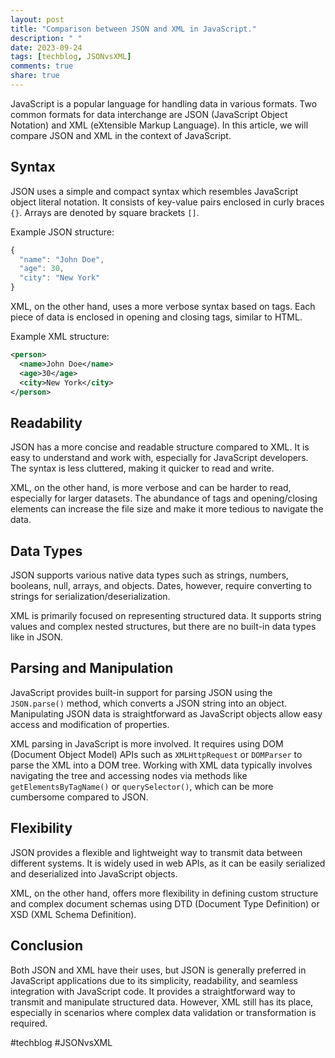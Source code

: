 ```yaml
---
layout: post
title: "Comparison between JSON and XML in JavaScript."
description: " "
date: 2023-09-24
tags: [techblog, JSONvsXML]
comments: true
share: true
---
```


JavaScript is a popular language for handling data in various formats. Two common formats for data interchange are JSON (JavaScript Object Notation) and XML (eXtensible Markup Language). In this article, we will compare JSON and XML in the context of JavaScript.

## Syntax

JSON uses a simple and compact syntax which resembles JavaScript object literal notation. It consists of key-value pairs enclosed in curly braces `{}`. Arrays are denoted by square brackets `[]`.

Example JSON structure:

```javascript
{
  "name": "John Doe",
  "age": 30,
  "city": "New York"
}
```

XML, on the other hand, uses a more verbose syntax based on tags. Each piece of data is enclosed in opening and closing tags, similar to HTML.

Example XML structure:

```xml
<person>
  <name>John Doe</name>
  <age>30</age>
  <city>New York</city>
</person>
```

## Readability

JSON has a more concise and readable structure compared to XML. It is easy to understand and work with, especially for JavaScript developers. The syntax is less cluttered, making it quicker to read and write.

XML, on the other hand, is more verbose and can be harder to read, especially for larger datasets. The abundance of tags and opening/closing elements can increase the file size and make it more tedious to navigate the data.

## Data Types

JSON supports various native data types such as strings, numbers, booleans, null, arrays, and objects. Dates, however, require converting to strings for serialization/deserialization.

XML is primarily focused on representing structured data. It supports string values and complex nested structures, but there are no built-in data types like in JSON.

## Parsing and Manipulation

JavaScript provides built-in support for parsing JSON using the `JSON.parse()` method, which converts a JSON string into an object. Manipulating JSON data is straightforward as JavaScript objects allow easy access and modification of properties.

XML parsing in JavaScript is more involved. It requires using DOM (Document Object Model) APIs such as `XMLHttpRequest` or `DOMParser` to parse the XML into a DOM tree. Working with XML data typically involves navigating the tree and accessing nodes via methods like `getElementsByTagName()` or `querySelector()`, which can be more cumbersome compared to JSON.

## Flexibility

JSON provides a flexible and lightweight way to transmit data between different systems. It is widely used in web APIs, as it can be easily serialized and deserialized into JavaScript objects.

XML, on the other hand, offers more flexibility in defining custom structure and complex document schemas using DTD (Document Type Definition) or XSD (XML Schema Definition).

## Conclusion

Both JSON and XML have their uses, but JSON is generally preferred in JavaScript applications due to its simplicity, readability, and seamless integration with JavaScript code. It provides a straightforward way to transmit and manipulate structured data. However, XML still has its place, especially in scenarios where complex data validation or transformation is required.

#techblog #JSONvsXML